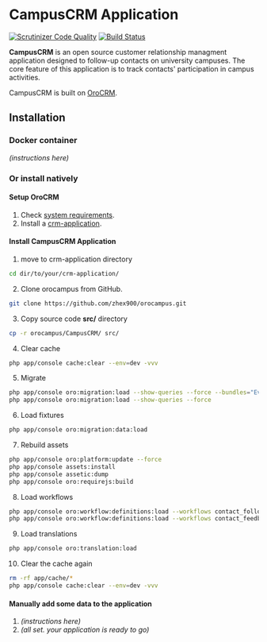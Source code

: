 # CampusCRM Application
[![Scrutinizer Code Quality](https://scrutinizer-ci.com/g/zhex900/orocampus/badges/quality-score.png?b=master)](https://scrutinizer-ci.com/g/zhex900/orocampus/?branch=master)
[![Build Status](https://scrutinizer-ci.com/g/zhex900/orocampus/badges/build.png?b=master)](https://scrutinizer-ci.com/g/zhex900/orocampus/build-status/master)

**CampusCRM** is an open source customer relationship managment application designed to follow-up contacts on university campuses. 
 The core feature of this application is to track contacts' participation in campus activities. 

CampusCRM is built on [OroCRM][1].

## Installation
### Docker container
*(instructions here)*

### Or install natively
#### Setup OroCRM
1. Check [system requirements][2].
2. Install a [crm-application][3].

#### Install CampusCRM Application
1. move to crm-application directory
``` bash
cd dir/to/your/crm-application/
```
2. Clone orocampus from GitHub.
``` bash
git clone https://github.com/zhex900/orocampus.git
```
3. Copy source code **src/** directory
```bash
cp -r orocampus/CampusCRM/ src/
```
4. Clear cache
``` bash
php app/console cache:clear --env=dev -vvv
```
5. Migrate
``` bash
php app/console oro:migration:load --show-queries --force --bundles="EventNameBundle"
php app/console oro:migration:load --show-queries --force
```
6. Load fixtures
``` bash
php app/console oro:migration:data:load
```
7. Rebuild assets
``` bash
php app/console oro:platform:update --force
php app/console assets:install
php app/console assetic:dump
php app/console oro:requirejs:build
```
8. Load workflows
``` bash
php app/console oro:workflow:definitions:load --workflows contact_followup
php app/console oro:workflow:definitions:load --workflows contact_feedback
```
9. Load translations
``` bash
php app/console oro:translation:load
```
10. Clear the cache again
``` bash
rm -rf app/cache/*
php app/console cache:clear --env=dev -vvv
```

#### Manually add some data to the application
1. *(instructions here)*
2. *(all set. your application is ready to go)*


[1]:    https://github.com/orocrm/crm
[2]:    https://www.orocrm.com/documentation/index/current/system-requirements
[3]:    https://github.com/orocrm/crm-application/blob/master/README.md
